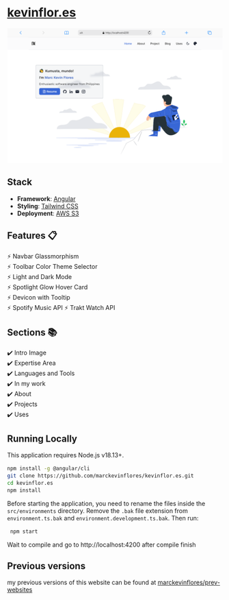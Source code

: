 # [kevinflor.es](https://kevinflor.es)


<picture>
  <source media="(prefers-color-scheme: dark)" srcset="./preview-dark.png">
  <source media="(prefers-color-scheme: light)" srcset="./preview.png">
  <img alt="Website preview" src="./preview.png">
</picture>

## Stack
- **Framework**: [Angular](https://angular.dev/)
- **Styling**: [Tailwind CSS](https://tailwindcss.com/)
- **Deployment**: [AWS S3](https://aws.amazon.com/s3/)

## Features 📋
⚡️ Navbar Glassmorphism\
⚡️ Toolbar Color Theme Selector\
⚡️ Light and Dark Mode\
⚡️ Spotlight Glow Hover Card\
⚡️ Devicon with Tooltip\
⚡️ Spotify Music API
⚡️ Trakt Watch API

## Sections 📚
✔️ Intro Image\
✔️ Expertise Area\
✔️ Languages and Tools\
✔️ In my work\
✔️ About\
✔️ Projects\
✔️ Uses


## Running Locally

This application requires Node.js v18.13+.

```bash
npm install -g @angular/cli
git clone https://github.com/marckevinflores/kevinflor.es.git
cd kevinflor.es
npm install
```

Before starting the application, you need to rename the files inside the `src/environments` directory. Remove the `.bak` file extension from `environment.ts.bak` and `environment.development.ts.bak`. Then run:
```bash
 npm start
```

Wait to compile and go to http://localhost:4200 after compile finish


## Previous versions

my previous versions of this website can be found at [marckevinflores/prev-websites](https://github.com/marckevinflores/prev-websites)
